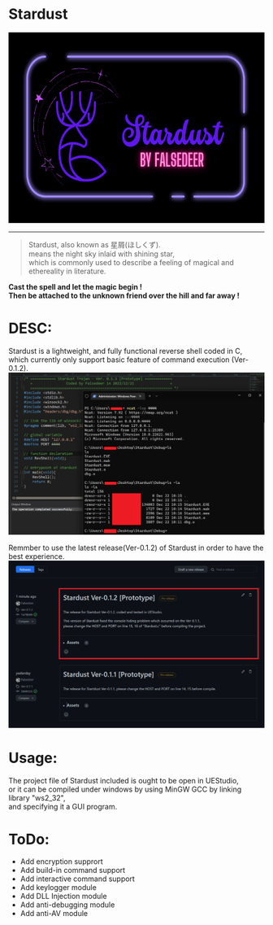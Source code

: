 # Stardust
<img src="https://raw.githubusercontent.com/Falsedeer/Stardust/main/Picture/banner.png" width="622" height="375"/>  

---  

> Stardust, also known as 星屑(ほしくず).  
> means the night sky inlaid with shining star,   
> which is commonly used to describe a feeling of magical and ethereality in literature.  

__Cast the spell and let the magic begin !__  
__Then be attached to the unknown friend over the hill and far away !__

# DESC:  
Stardust is a lightweight, and fully functional reverse shell coded in C,  
which currently only support basic feature of command execution (Ver-0.1.2).  
![](https://github.com/Falsedeer/Stardust/blob/main/Picture/2.png)

Remmber to use the latest release(Ver-0.1.2) of Stardust in order to have the best experience.  
![](https://raw.githubusercontent.com/Falsedeer/Stardust/main/Picture/1.png)

# Usage:
The project file of Stardust included is ought to be open in UEStudio,  
or it can be compiled under windows by using MinGW GCC by linking library "ws2_32",  
and specifying it a GUI program. 

# ToDo:
- Add encryption supprort  
- Add build-in command support
- Add interactive command support
- Add keylogger module  
- Add DLL Injection module  
- Add anti-debugging module  
- Add anti-AV module  

